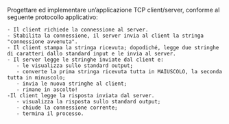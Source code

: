 Progettare ed implementare un’applicazione TCP client/server, conforme al seguente protocollo applicativo:

    - Il client richiede la connessione al server.
    - Stabilita la connessione, il server invia al client la stringa "connessione avvenuta".
    - Il client stampa la stringa ricevuta; dopodiché, legge due stringhe di caratteri dallo standard input e le invia al server.
    - Il server legge le stringhe inviate dal client e:
       - le visualizza sullo standard output;
       - converte la prima stringa ricevuta tutta in MAIUSCOLO, la seconda tutta in minuscolo;
       - invia le nuova stringhe al client;
       - rimane in ascolto!
    -Il client legge la risposta inviata dal server.
       - visualizza la risposta sullo standard output;
       - chiude la connessione corrente;
       - termina il processo.
